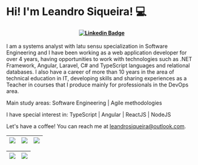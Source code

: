 # Hi! I'm Leandro Siqueira! 💻

<h4 align="center">

[![Linkedin Badge](https://img.shields.io/badge/-Linkedin-blue?style=for-the-badge&logo=Linkedin&logoColor=white&link=https://github.com/leandrocsiqueira)](https://www.linkedin.com/in/leandrocsiqueira/)

</h4>


I am a systems analyst with latu sensu specialization in Software Engineering and I have been working as a web application developer for over 4 years, having opportunities to work with technologies such as .NET Framework, Angular, Laravel, C# and TypeScript languages and relational databases. I also have a career of more than 10 years in the area of technical education in IT, developing skills and sharing experiences as a Teacher in courses that I produce mainly for professionals in the DevOps area.

Main study areas: Software Engineering | Agile methodologies

I have special interest in: TypeScript | Angular | ReactJS | NodeJS

Let's have a coffee! You can reach me at leandrosiqueira@outlook.com.

| ![](http://github-profile-summary-cards.vercel.app/api/cards/stats?username=leandrocsiqueira&theme=nord_dark) | ![](http://github-profile-summary-cards.vercel.app/api/cards/repos-per-language?username=leandrocsiqueira&hide=Html&theme=nord_dark) | ![](http://github-profile-summary-cards.vercel.app/api/cards/most-commit-language?username=leandrocsiqueira&theme=nord_dark) |
| :-: | :-: | :-: |

| ![](http://github-profile-summary-cards.vercel.app/api/cards/profile-details?username=leandrocsiqueira&theme=nord_dark) | ![](https://github-readme-streak-stats.herokuapp.com/?user=leandrocsiqueira&hide_border=true&date_format=M%20j%5B%2C%20Y%5D&background=2D3742&stroke=2D3742&ring=6bbbca&fire=6bbbca&currStreakNum=fff&sideNums=6bbbca&currStreakLabel=6bbbca&sideLabels=fff&dates=fff) |
| :-: | :-: |
